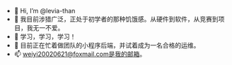 - 👋 Hi, I’m @levia-than
- 👀 我目前涉猎广泛，正处于初学者的那种饥饿感。从硬件到软件，从竞赛到项目，我无一不爱。
- 🌱 学习，学习，学习！
- 💞️ 目前正在忙着做团队的小程序后端，并试着成为一名合格的运维。
- 📫 weiyi20020621@foxmail.com是我的邮箱。

<!---
levia-than/levia-than is a ✨ special ✨ repository because its `README.md` (this file) appears on your GitHub profile.
You can click the Preview link to take a look at your changes.
--->
